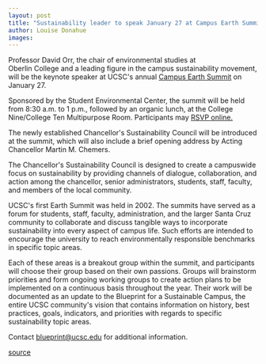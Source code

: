 ```yaml
---
layout: post
title: "Sustainability leader to speak January 27 at Campus Earth Summit"
author: Louise Donahue
images:
---
```


Professor David Orr, the chair of environmental studies at  
Oberlin College and a leading figure in the campus sustainability movement, will be the keynote speaker at UCSC's annual [Campus Earth Summit][1] on January 27.   

Sponsored by the Student Environmental Center, the summit will be held from 8:30 a.m. to 1 p.m., followed by an organic lunch, at the College Nine/College Ten Multipurpose Room. Participants may [RSVP online.][2]  

The newly established Chancellor's Sustainability Council will be introduced at the summit, which will also include a brief opening address by Acting Chancellor Martin M. Chemers.  

The Chancellor's Sustainability Council is designed to create a campuswide focus on sustainability by providing channels of dialogue, collaboration, and action among the chancellor, senior administrators, students, staff, faculty, and members of the local community.   

UCSC's first Earth Summit was held in 2002. The summits have served as a forum for students, staff, faculty, administration, and the larger Santa Cruz community to collaborate and discuss tangible ways to incorporate sustainability into every aspect of campus life. Such efforts are intended to encourage the university to reach environmentally responsible benchmarks in specific topic areas.  

Each of these areas is a breakout group within the summit, and participants will choose their group based on their own passions. Groups will brainstorm priorities and form ongoing working groups to create action plans to be implemented on a continuous basis throughout the year. Their work will be documented as an update to the Blueprint for a Sustainable Campus, the entire UCSC community's vision that contains information on history, best practices, goals, indicators, and priorities with regards to specific sustainability topic areas.  

Contact [blueprint@ucsc.edu][3] for additional information.  

[1]: http://www.ucscsec.org/blueprint_and_summit/summit05invite.html
[2]: http://bas.ucsc.edu:16080/events/
[3]: mailto:blueprint@ucsc.edu

[source](http://www1.ucsc.edu/currents/04-05/01-03/summit.asp "Permalink to summit")
